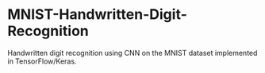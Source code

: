 # MNIST-Handwritten-Digit-Recognition
Handwritten digit recognition using CNN on the MNIST dataset implemented in TensorFlow/Keras.
